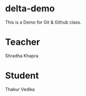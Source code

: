 # delta-demo
This is a Demo for Git &amp; Github class.

# Teacher
Shradha Khapra

# Student
Thakur Vedika
